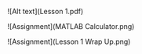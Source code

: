 ![Alt text](Lesson 1.pdf)

![Assignment](MATLAB Calculator.png)

![Assignment](Lesson 1 Wrap Up.png) 